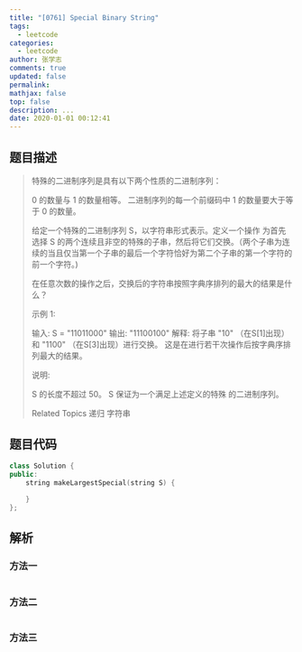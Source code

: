 ```yaml
---
title: "[0761] Special Binary String"
tags:
  - leetcode
categories:
  - leetcode
author: 张学志
comments: true
updated: false
permalink:
mathjax: false
top: false
description: ...
date: 2020-01-01 00:12:41
---
```


## 题目描述

> 特殊的二进制序列是具有以下两个性质的二进制序列： 
> 
> 
> 0 的数量与 1 的数量相等。 
> 二进制序列的每一个前缀码中 1 的数量要大于等于 0 的数量。 
> 
> 
> 给定一个特殊的二进制序列 S，以字符串形式表示。定义一个操作 为首先选择 S 的两个连续且非空的特殊的子串，然后将它们交换。（两个子串为连续的当且仅当第一个子串的最后一个字符恰好为第二个子串的第一个字符的前一个字符。) 
> 
> 在任意次数的操作之后，交换后的字符串按照字典序排列的最大的结果是什么？ 
> 
> 示例 1: 
> 
> 
> 输入: S = "11011000"
> 输出: "11100100"
> 解释:
> 将子串 "10" （在S[1]出现） 和 "1100" （在S[3]出现）进行交换。
> 这是在进行若干次操作后按字典序排列最大的结果。
> 
> 
> 说明: 
> 
> 
> S 的长度不超过 50。 
> S 保证为一个满足上述定义的特殊 的二进制序列。 
> 
> Related Topics 递归 字符串

## 题目代码

```cpp
class Solution {
public:
    string makeLargestSpecial(string S) {
        
    }
};
```

## 解析

### 方法一

```cpp

```

### 方法二

```cpp

```

### 方法三

```cpp

```

